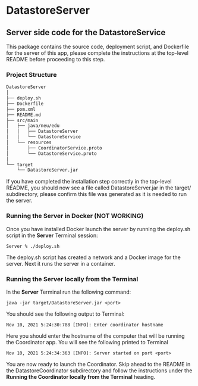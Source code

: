 # DatastoreServer
## Server side code for the DatastoreService
This package contains the source code, deployment script, and Dockerfile for the server of this app, please complete the instructions at the top-level README before proceeding to this step.

### Project Structure
```bash
DatastoreServer
│
├── deploy.sh
├── Dockerfile
├── pom.xml
├── README.md
├── src/main
│   ├── java/neu/edu
│   │   ├── DatastoreServer
│   │   └── DatastoreService
│   └── resources
│       ├── CoordinatorService.proto
│       └── DatastoreService.proto  
│
└── target
    └── DatastoreServer.jar
```

If you have completed the installation step correctly in the top-level README, you should now see a file called DatastoreServer.jar in the target/ subdirectory, please confirm this file was generated as it is needed to run the server.

### Running the Server in Docker (NOT WORKING)
Once you have installed Docker launch the server by running the deploy.sh script in the **Server** Terminal session:

`Server % ./deploy.sh`

The deploy.sh script has created a network and a Docker image for the server. Next it runs the server in a container. 

### Running the Server locally from the Terminal
In the **Server** Terminal run the following command:

`java -jar target/DatastoreServer.jar <port>`

You should see the following output to Terminal:

`Nov 10, 2021 5:24:30:788 [INFO]: Enter coordinator hostname`

Here you should enter the hostname of the computer that will be running the Coordinator app. You will see the following printed to Terminal

`Nov 10, 2021 5:24:34:363 [INFO]: Server started on port <port>`

You are now ready to launch the Coordinator. Skip ahead to the README in the DatastoreCoordinator subdirectory and follow the instructions under the **Running the Coordinator locally from the Terminal** heading.

